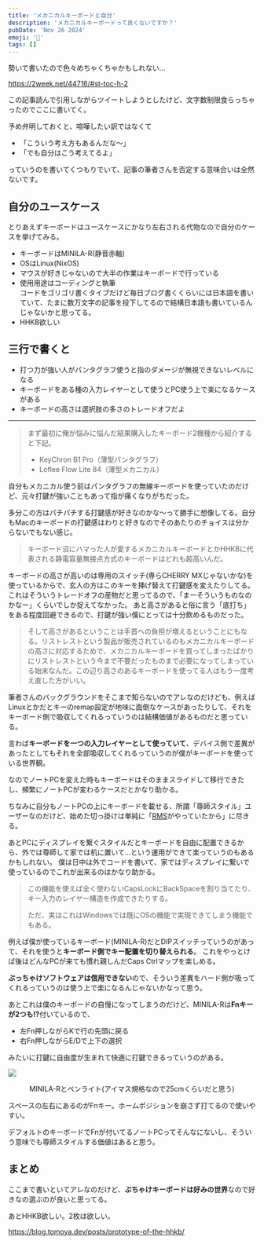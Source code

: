 ```yaml
---
title: 'メカニカルキーボードと自分'
description: 'メカニカルキーボードって良くないですか？'
pubDate: 'Nov 26 2024'
emoji: '🦊'
tags: []
---
```


勢いで書いたので色々めちゃくちゃかもしれない...

https://2week.net/44716/#st-toc-h-2

この記事読んで引用しながらツイートしようとしたけど、文字数制限食らっちゃったのでここに書いてく。

予め弁明しておくと、喧嘩したい訳ではなくて

- 「こういう考え方もあるんだな～」
- 「でも自分はこう考えてるよ」

っていうのを書いてくつもりでいて、記事の筆者さんを否定する意味合いは全然ないです。

## 自分のユースケース

とりあえずキーボードはユースケースにかなり左右される代物なので自分のケースを挙げてみる。

- キーボードはMINILA-R(静音赤軸)
- OSはLinux(NixOS)
- マウスが好きじゃないので大半の作業はキーボードで行っている
- 使用用途はコーディングと執筆\
  コードをゴリゴリ書くタイプだけど毎日ブログ書くくらいには日本語を書いていて、たまに数万文字の記事を投下してるので結構日本語も書いているんじゃないかと思ってる。
- HHKB欲しい

## 三行で書くと

- 打つ力が強い人がパンタグラフ使うと指のダメージが無視できないレベルになる
- キーボードをある種の入力レイヤーとして使うとPC使う上で楽になるケースがある
- キーボードの高さは選択肢の多さのトレードオフだよ

---

> まず最初に俺が悩みに悩んだ結果購入したキーボード2機種から紹介すると下記。
>
> - KeyChron B1 Pro（薄型パンタグラフ）
> - Loflee Flow Lite 84（薄型メカニカル）

自分もメカニカル使う前はパンタグラフの無線キーボードを使っていたのだけど、元々打鍵が強いこともあって指が痛くなりがちだった。

多分この方はパチパチする打鍵感が好きなのかな～って勝手に想像してる。自分もMacのキーボードの打鍵感はわりと好きなのでそのあたりのチョイスは分からないでもない感じ。

> キーボード沼にハマった人が愛するメカニカルキーボードとかHHKBに代表される静電容量無接点方式のキーボードはどれも超高いんだ。

キーボードの高さが高いのは専用のスイッチ(専らCHERRY
MXじゃないかな)を使っているからで、玄人の方はこのキーを挿げ替えて打鍵感を変えたりしてる。
これはそういうトレードオフの産物だと思ってるので、「まーそういうものなのかなー」くらいでしか捉えてなかった。
あと高さがあると俗に言う「底打ち」をある程度回避できるので、打鍵が強い僕にとっては十分飲めるものだった。

> そして高さがあるということは手首への負担が増えるということにもなる。リストレストという製品が販売されているのもメカニカルキーボードの高さに対応するためで、メカニカルキーボードを買ってしまったばかりにリストレストという今まで不要だったものまで必要になってしまっている始末なんだ。この辺り高さのあるキーボードを使ってる人はもう一度考え直した方がいい。

筆者さんのバックグラウンドをそこまで知らないのでアレなのだけども、例えばLinuxとかだとキーのremap設定が地味に面倒なケースがあったりして、それをキーボード側で吸収してくれるっていうのは結構価値があるものだと思っている。

言わば**キーボードを一つの入力レイヤーとして使っていて**、デバイス側で差異があったとしてもそれを全部吸収してくれるっていうのが僕がキーボードを使っている世界観。

なのでノートPCを変えた時もキーボードはそのままスライドして移行できたし、頻繁にノートPCが変わるケースだとかなり助かる。

ちなみに自分もノートPCの上にキーボードを載せる、所謂「尊師スタイル」ユーザーなのだけど、始めた切っ掛けは単純に「[RMS](https://ja.wikipedia.org/wiki/%E3%83%AA%E3%83%81%E3%83%A3%E3%83%BC%E3%83%89%E3%83%BB%E3%82%B9%E3%83%88%E3%83%BC%E3%83%AB%E3%83%9E%E3%83%B3)がやっていたから」に尽きる。

あとPCにディスプレイを繋ぐスタイルだとキーボードを自由に配置できるから、外では尊師して家では机に置いて...という運用ができて楽っていうのもあるかもしれない。
僕は日中は外でコードを書いて、家ではディスプレイに繋いで使っているのでこれが出来るのはかなり助かる。

> この機能を使えば全く使わないCapsLockにBackSpaceを割り当てたり、キー入力のレイヤー構造を作成できたりする。
>
> ただ、実はこれはWindowsでは既にOSの機能で実現できてしまう機能でもある。

例えば僕が使っているキーボード(MINILA-R)だとDIPスイッチっていうのがあって、それを使うと**キーボード側でキー配置を切り替えられる**。
これをやっとけば後はどんなPCが来ても慣れ親しんだCaps Ctrlマップを楽しめる。

**ぶっちゃけソフトウェアは信用できない**ので、そういう差異をハード側が吸ってくれるっていうのは使う上で楽になるんじゃないかなって思う。

あとこれは僕のキーボードの自慢になってしまうのだけど、MINILA-Rは<strong>Fnキーが2つも!?</strong>付いているので、

- 左Fn押しながらKで行の先頭に戻る
- 右Fn押しながらE/Dで上下の選択

みたいに打鍵に自由度が生まれて快適に打鍵できるっていうのがある。

![](https://r2.comamoca.dev/2024-11-6-minilar-with-penlight.jpg)

<center>MINILA-Rとペンライト(アイマス規格なので25cmくらいだと思う)</center>

スペースの左右にあるのがFnキー。ホームポジションを崩さず打てるので使いやすい。

デフォルトのキーボードでFnが付いてるノートPCってそんなにないし、そういう意味でも尊師スタイルする価値はあると思う。

## まとめ

ここまで書いといてアレなのだけど、**ぶちゃけキーボードは好みの世界**なので好きなの選ぶのが良いと思ってる。

あとHHKB欲しい。2枚は欲しい。

https://blog.tomoya.dev/posts/prototype-of-the-hhkb/

[^1]: そんな場面ないよって言われたらそれまでなのだけど...
